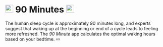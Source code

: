 
# <img src="https://raw.githubusercontent.com/Tarikul-Islam-Anik/Animated-Fluent-Emojis/master/Emojis/Smilies/Sleeping%20Face.png" alt="Sleeping Face" width="25" height="25" /> 90 Minutes <img src="https://raw.githubusercontent.com/Tarikul-Islam-Anik/Animated-Fluent-Emojis/master/Emojis/Smilies/Sleeping%20Face.png" alt="Sleeping Face" width="25" height="25" />

The human sleep cycle is approximately 90 minutes long, and experts suggest that waking up at the beginning or end of a cycle leads to feeling more refreshed. The _90 Minute_ app calculates the optimal waking hours based on your bedtime. 💤
